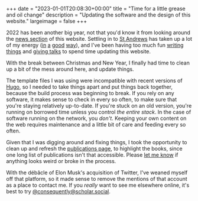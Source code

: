 +++
date = "2023-01-01T20:08:30+00:00"
title = "Time for a little grease and oil change"
description = "Updating the software and the design of this website."
largeimage = false
+++

2022 has been another big year, not that you'd know it from looking around the [news section](/news/) of this website. Settling in to [St Andrews](http://st-andrews.ac.uk/philosophy/) has taken up a lot of my energy ([in](/class/2021/py4612/) [a](/class/2022/py4634/) [good](/class/2022/py1012) [way](/class/2022/py4638)), and I've been having too much fun [writing](/writing/qjrid/) [things](/writing/contradictions-in-theology/) and [giving talks](/presentation/) to spend time updating this website. 

With the break between Christmas and New Year, I finally had time to clean up a bit of the mess around here, and update things. 

<!--more-->

The template files I was using were incompatible with recent versions of [Hugo](https://gohugo.io), so I needed to take things apart and put things back together, because the build process was beginning to break. If you rely on any software, it makes sense to check in every so often, to make sure that you're staying relatively up-to-date. If you're stuck on an old version, you're running on borrowed time unless you control _the entire stack_. In the case of software running on the network, you _don't_. Keeping your own content on the web requires maintenance and a little bit of care and feeding every so often.

Given that I was digging around and fixing things, I took the opportunity to clean up and refresh the [publications page](/writing/), to highlight the books, since one long list of publications isn't that accessible. Please [let me know](https://scholar.social/@consequently) if anything looks weird or broke in the process.

With the débâcle of Elon Musk's acquisition of Twitter, I've weaned myself off that platform, so it made sense to remove the mentions of that account as a place to contact me. If you *really* want to see me elsewhere online, it's best to try [@consequently@scholar.social](https://scholar.social/@consequently). 
